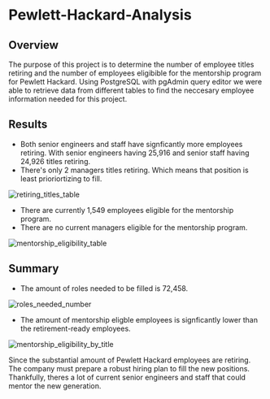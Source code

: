 # Pewlett-Hackard-Analysis

## Overview
The purpose of this project is to determine the number of employee titles retiring and the number of employees eligibible for the mentorship program for Pewlett Hackard. Using PostgreSQL with pgAdmin query editor we were able to retrieve data from different tables to find the neccesary employee information needed for this project.

## Results
- Both senior engineers and staff have signficantly more employees retiring. With senior engineers having 25,916 and senior staff having 24,926 titles retiring.
- There's only 2 managers titles retiring. Which means that position is least prioriortizing to fill. 

![retiring_titles_table](https://user-images.githubusercontent.com/106359564/209029977-1ee58443-f411-4841-abdd-e9446040f2e5.png)

- There are currently 1,549 employees eligible for the mentorship program. 
- There are no current managers eligible for the mentorship program.

![mentorship_eligibility_table](https://user-images.githubusercontent.com/106359564/209030002-f05fc08d-d4b9-4cc4-bfce-9a786fcdf476.png)

## Summary
- The amount of roles needed to be filled is 72,458.

![roles_needed_number](https://user-images.githubusercontent.com/106359564/209030024-ebce8d2f-4fbf-4967-9079-9c12c54823ef.png)

- The amount of mentorship eligble employees is signficantly lower than the retirement-ready employees.

![mentorship_eligibility_by_title](https://user-images.githubusercontent.com/106359564/209030035-80c1bb6f-c83e-481f-b495-1581657fcc14.png)

Since the substantial amount of Pewlett Hackard employees are retiring. The company must prepare a robust hiring plan to fill the new positions. Thankfully, theres a lot of current senior engineers and staff that could mentor the new generation.
